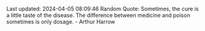 Last updated: 2024-04-05 08:09:46
Random Quote: Sometimes, the cure is a little taste of the disease. The difference between medicine and poison sometimes is only dosage. - Arthur Harrow